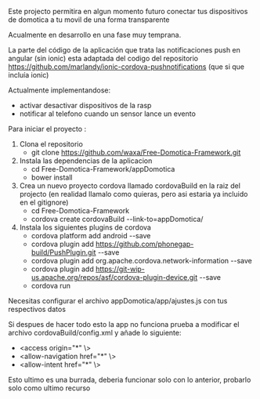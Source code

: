 Este projecto permitira en algun momento futuro conectar tus dispositivos de domotica a tu movil de una forma transparente

Acualmente en desarrollo en una fase muy temprana.

La parte del código de la aplicación que trata las notificaciones push en angular (sin ionic) esta adaptada del codigo del repositorio https://github.com/marlandy/ionic-cordova-pushnotifications (que si que incluía ionic) 

Actualmente implementandose:
	<ul>
		<li>activar desactivar dispositivos de la rasp</li>
		<li>notificar al telefono cuando un sensor lance un evento</li>
	</ul>

Para iniciar el proyecto :
	<ol>
		<li>Clona el repositorio
			<ul><li>git clone https://github.com/waxa/Free-Domotica-Framework.git</li></ul>
		</li>
		<li>Instala las dependencias de la aplicacion
			<ul>
				<li>cd Free-Domotica-Framework/appDomotica</li>
				<li>bower install</li>
			</ul>
		</li>
		<li>Crea un nuevo proyecto cordova llamado cordovaBuild en la raiz del projecto (en realidad llamalo como quieras, pero asi estaria ya incluido en el gitignore)
			<ul>
				<li>cd Free-Domotica-Framework</li>
				<li>cordova create cordovaBuild --link-to=appDomotica/</li>
			</ul>
		</li>
		<li>Instala los siguientes plugins de cordova
			<ul>
				<li>cordova platform add android --save</li>
				<li>cordova plugin add https://github.com/phonegap-build/PushPlugin.git --save</li>
				<li>cordova plugin add org.apache.cordova.network-information --save</li>
				<li>cordova plugin add https://git-wip-us.apache.org/repos/asf/cordova-plugin-device.git --save</li>
				<li>cordova run</li>
			</ul>
		</li>
	</ol>

Necesitas configurar el archivo appDomotica/app/ajustes.js con tus respectivos datos

Si despues de hacer todo esto la app no funciona prueba a modificar el archivo cordovaBuild/config.xml y añade lo siguiente:
	<ul>
		<li> \<access origin="\*" \\\></li>
		<li> \<allow-navigation href="\*" \\\></li>
		<li> \<allow-intent href="\*" \\\></li>
	</ul>

Esto ultimo es una burrada, deberia funcionar solo con lo anterior, probarlo solo como ultimo recurso
